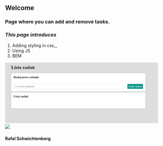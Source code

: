 ﻿## Welcome
### Page where you can add and remove tasks.


### _This page introduces_

1.  Adding styling in css,_
2.  Using JS
3.  BEM

![readme-image](jpg/empty.jpg)
<img src=”(https://github.com/Rafal-Schwichtenberg/modul-6/blob/main/jpg/zadania.jpg)” width=”50%” height=”50%”>

#### Rafal Schwichtenberg
